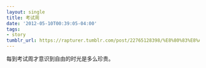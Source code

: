 ```yaml
---
layout: single
title: 考试周
date: '2012-05-10T00:39:05-04:00'
tags:
- story
tumblr_url: https://rapturer.tumblr.com/post/22765128398/%E8%80%83%E8%AF%95%E5%91%A8
---
```

每到考试周才意识到自由的时光是多么珍贵。

